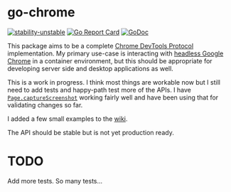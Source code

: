 # go-chrome

[![stability-unstable](https://img.shields.io/badge/stability-unstable-yellow.svg)](https://github.com/emersion/stability-badges#unstable) [![Go Report Card](https://goreportcard.com/badge/github.com/mkenney/go-chrome)](https://goreportcard.com/report/github.com/mkenney/go-chrome) [![GoDoc](https://godoc.org/github.com/mkenney/go-chrome?status.svg)](https://godoc.org/github.com/mkenney/go-chrome)


This package aims to be a complete [Chrome DevTools Protocol](https://chromedevtools.github.io/devtools-protocol/) implementation. My primary use-case is interacting with [headless Google Chrome](https://developers.google.com/web/updates/2017/04/headless-chrome) in a container environment, but this should be appropriate for developing server side and desktop applications as well.

This is a work in progress. I think most things are workable now but I still need to add tests and happy-path test more of the APIs. I have [`Page.captureScreenshot`](https://chromedevtools.github.io/devtools-protocol/tot/Page/#method-captureScreenshot) working fairly well and have been using that for validating changes so far.

I added a few small examples to the [wiki](https://github.com/mkenney/go-chrome/wiki).

The API should be stable but is not yet production ready.

# TODO

Add more tests. So many tests...
